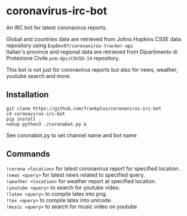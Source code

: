 # coronavirus-irc-bot
An IRC bot for latest coronavirus reports. 

Global and countries data are retrieved from Johns Hopkins CSSE data repository using `ExpDev07/coronavirus-tracker-api` \
Italian's province and regional data are retrieved from Dipartimento di Protezione Civile `pcm-dpc/COVID-19` repository.

This bot is not just for coronavirus reports but also for news, weather, youtube search and more.


## Installation
```
git clone https://github.com/frankplus/coronavirus-irc-bot
cd coronavirus-irc-bot
pip install .
nohup python3 ./coronabot.py &
```

See coronabot.py to set channel name and bot name

## Commands
`!corona <location>` for latest coronavirus report for specified location. \
`!news <query>` for latest news related to specified query. \
`!weather <location>` for weather report at specified location. \
`!youtube <query>` to search for youtube video.\
`!latex <query>` to compile latex into png.\
`!tex <query>` to compile latex into unicode.\
`!music <query>` to search for music video on youtube
